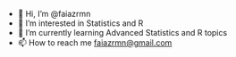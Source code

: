 - 👋 Hi, I’m @faiazrmn
- 👀 I’m interested in Statistics and R
- 🌱 I’m currently learning Advanced Statistics and R topics
- 📫 How to reach me faiazrmn@gmail.com

<!---
faiazrmn/faiazrmn is a ✨ special ✨ repository because its `README.md` (this file) appears on your GitHub profile.
You can click the Preview link to take a look at your changes.
--->
